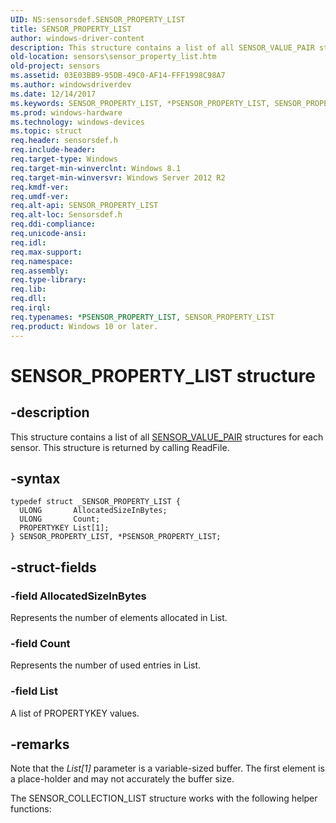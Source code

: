 ```yaml
---
UID: NS:sensorsdef.SENSOR_PROPERTY_LIST
title: SENSOR_PROPERTY_LIST
author: windows-driver-content
description: This structure contains a list of all SENSOR_VALUE_PAIR structures for each sensor. This structure is returned by calling ReadFile.
old-location: sensors\sensor_property_list.htm
old-project: sensors
ms.assetid: 03E03BB9-95DB-49C0-AF14-FFF1998C98A7
ms.author: windowsdriverdev
ms.date: 12/14/2017
ms.keywords: SENSOR_PROPERTY_LIST, *PSENSOR_PROPERTY_LIST, SENSOR_PROPERTY_LIST
ms.prod: windows-hardware
ms.technology: windows-devices
ms.topic: struct
req.header: sensorsdef.h
req.include-header: 
req.target-type: Windows
req.target-min-winverclnt: Windows 8.1
req.target-min-winversvr: Windows Server 2012 R2
req.kmdf-ver: 
req.umdf-ver: 
req.alt-api: SENSOR_PROPERTY_LIST
req.alt-loc: Sensorsdef.h
req.ddi-compliance: 
req.unicode-ansi: 
req.idl: 
req.max-support: 
req.namespace: 
req.assembly: 
req.type-library: 
req.lib: 
req.dll: 
req.irql: 
req.typenames: *PSENSOR_PROPERTY_LIST, SENSOR_PROPERTY_LIST
req.product: Windows 10 or later.
---
```


# SENSOR_PROPERTY_LIST structure



## -description
This structure contains a list of all <a href="..\sensorsdef\ns-sensorsdef-sensor_value_pair.md">SENSOR_VALUE_PAIR</a> structures for each sensor. This structure is returned by calling ReadFile.



## -syntax

````
typedef struct _SENSOR_PROPERTY_LIST {
  ULONG       AllocatedSizeInBytes;
  ULONG       Count;
  PROPERTYKEY List[1];
} SENSOR_PROPERTY_LIST, *PSENSOR_PROPERTY_LIST;
````


## -struct-fields

### -field AllocatedSizeInBytes

Represents the number of elements allocated in List.


### -field Count

Represents the number of used entries in List.


### -field List

A list of PROPERTYKEY values.


## -remarks
Note that the <i>List[1]</i> parameter is a variable-sized buffer. The first element is a place-holder and may not accurately the buffer size.

The SENSOR_COLLECTION_LIST structure works with the following helper functions:</p>